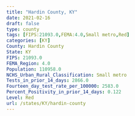 ```yaml
---
title: "Hardin County, KY"
date: 2021-02-16
draft: false
type: county
tags: [FIPS:21093.0,FEMA:4.0,Small metro,Red]
categories: [KY]
County: Hardin County
State: KY
FIPS: 21093.0
FEMA_Region: 4.0
Population: 110958.0
NCHS_Urban_Rural_Classification: Small metro
Tests_in_prior_14_days: 2866.0
Fourteen_day_test_rate_per_100000: 2583.0
Percent_Positivity_in_prior_14_days: 0.122
Level: Red
url: /states/KY/hardin-county
---
```



